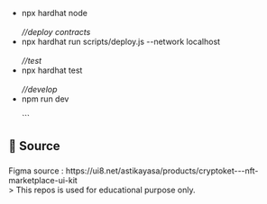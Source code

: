 
  




                 
                 
                  
  

  - npx hardhat node 
  <br><br>
  <i>//deploy contracts</i> <br>
  - npx hardhat run scripts/deploy.js --network localhost 
  <br><br>
  <i>//test</i> <br>
  - npx hardhat test
  <br><br>
  <i>//develop</i> <br>
  - npm run dev
  <br><br>```</p>

###

<h2 align="left">📃 Source</h2>

###

<p align="left">Figma source : https://ui8.net/astikayasa/products/cryptoket---nft-marketplace-ui-kit<br> > This repos is used for educational purpose only.</p>

###
